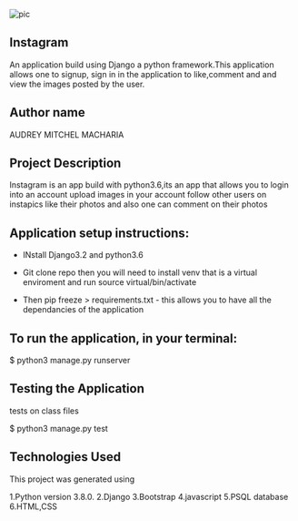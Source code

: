 ![pic](./static/infront.png)



## Instagram
An application build using Django a python framework.This application allows one to signup, sign in in the application to like,comment and and view the images posted by the user.

## Author name
AUDREY MITCHEL MACHARIA


## Project Description
Instagram  is an app build with python3.6,its an app that allows you to login into an account upload images in your
account follow other users on instapics  like their photos and also one can comment on their photos

## Application setup instructions:
- INstall Django3.2 and python3.6

- Git clone repo then you will need to install venv that is a  virtual enviroment and run source virtual/bin/activate

- Then pip freeze > requirements.txt - this allows you to have all the dependancies of the application

## To run the application, in your terminal:

$ python3 manage.py runserver

## Testing the Application
tests on class files

  $ python3 manage.py test

## Technologies Used
This project was generated using

1.Python version 3.8.0.
2.Django
3.Bootstrap
4.javascript
5.PSQL database
6.HTML,CSS